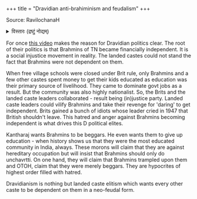 +++
title = "Dravidian anti-brahiminism and feudalism"
+++

Source: RavilochanaH

<details><summary>विस्तारः (द्रष्टुं नोद्यम्)</summary>

Context: In [a video](https://twitter.com/realitycheckind/status/1489252075217174529), Dr K Kantharaj is a medical doctor , teacher of medical students, from political family, and from an elite Dravidian nonbrahmin caste said that brAhmins - and by extension hindutvaists - should stick to rituals, beg for livelihood and not bother with university education.
</details>




For once [this video](https://twitter.com/realitycheckind/status/1489252075217174529) makes the reason for Dravidian politics clear. The root of their politics is that Brahmins of TN became financially independent. It is a social injustice movement in reality. The landed castes could not stand the fact that Brahmins were not dependent on them.

When free village schools were closed under Brit rule, only Brahmins and a few other castes spent money to get their kids educated as education was their primary source of livelihood. They came to dominate govt jobs as a result. But the community was also highly nationalist. So, the Brits and the landed caste leaders collaborated - result being (in)justice party. Landed caste leaders could vilify Brahmins and take their revenge for 'daring' to get independent. Brits gained a bunch of idiots whose leader cried in 1947 that British shouldn't leave. This hatred and anger against Brahmins becoming independent is what drives this D political elites. 

Kantharaj wants Brahmins to be beggars. He even wants them to give up education - when history shows us that they were the most educated community in India, always. These morons will claim that they are against hereditary occupation but will insist that Brahmins should only do unchavrtti. On one hand, they will claim that Brahmins trampled upon them and OTOH, claim that they were merely beggars. They are hypocrites of highest order filled with hatred. 

Dravidianism is nothing but landed caste elitism which wants every other caste to be dependent on them in a neo-feudal form.